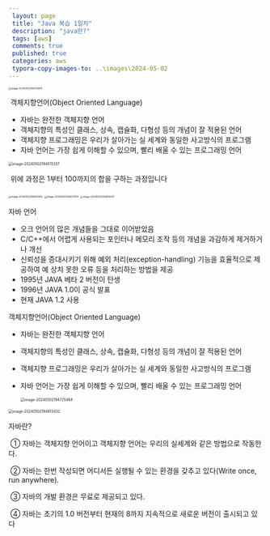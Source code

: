 ```yaml
---
 layout: page
 title: "Java 복습 1일차"
 description: "java란?"
 tags: [aws]
 comments: true
 published: true
 categories: aws
 typora-copy-images-to: ..\images\2024-05-02
---
```


   <img src="E:\github-blog\hayoung09.github.io\images\2024-05-02\image-20240502194413978.png" alt="image-20240502194413978" style="zoom: 33%;" />



​	객체지향언어(Object Oriented Language)

- 자바는 완전한 객체지향 언어 
- 객체지향의 특성인 클래스, 상속, 캡슐화, 다형성 등의 개념이 잘 적용된 언어 
-  객체지향 프로그래밍은 우리가 살아가는 실 세계와 동일한 사고방식의 프로그램 
-  자바 언어는 가장 쉽게 이해할 수 있으며, 빨리 배울 수 있는 프로그래밍 언어



 <img src="E:\github-blog\hayoung09.github.io\images\2024-05-02\image-20240502194515357.png" alt="image-20240502194515357" style="zoom:50%;" />

​	위에 과정은 1부터 100까지의 합을 구하는 과정입니다

 <img src="E:\github-blog\hayoung09.github.io\images\2024-05-02\image-20240502194610943.png" alt="image-20240502194610943" style="zoom:33%;" />

 <img src="E:\github-blog\hayoung09.github.io\images\2024-05-02\image-20240502194637914.png" alt="image-20240502194637914" style="zoom:33%;" />

 <img src="E:\github-blog\hayoung09.github.io\images\2024-05-02\image-20240502194659041.png" alt="image-20240502194659041" style="zoom:33%;" />

자바 언어 

- 오크 언어의 많은 개념들을 그대로 이어받았음 
- C/C++에서 어렵게 사용되는 포인터나 메모리 조작 등의 개념을 과감하게 제거하거나 개선 
-  신뢰성을 증대시키기 위해 예외 처리(exception-handling) 기능을 효율적으로 제공하여 예 상치 못한 오류 등을 처리하는 방법을 제공 
-  1995년 JAVA 베타 2 버전이 탄생 
-  1996년 JAVA 1.0이 공식 발표 
-  현재 JAVA 1.2 사용



객체지향언어(Object Oriented Language) 

- 자바는 완전한 객체지향 언어 
-  객체지향의 특성인 클래스, 상속, 캡슐화, 다형성 등의 개념이 잘 적용된 언어 
-  객체지향 프로그래밍은 우리가 살아가는 실 세계와 동일한 사고방식의 프로그램 
-  자바 언어는 가장 쉽게 이해할 수 있으며, 빨리 배울 수 있는 프로그래밍 언어



   <img src="E:\github-blog\hayoung09.github.io\images\2024-05-02\image-20240502194725464.png" alt="image-20240502194725464" style="zoom: 50%;" />





 <img src="E:\github-blog\hayoung09.github.io\images\2024-05-02\image-20240502194813432.png" alt="image-20240502194813432" style="zoom:50%;" />



자바란? 

​	① 자바는 객체지향 언어이고 객체지향 언어는 우리의 실세계와 같은 방법으로 작동한다. 

​	② 자바는 한번 작성되면 어디서든 실행될 수 있는 환경을 갖추고 있다(Write once, run  anywhere). 

​	③ 자바의 개발 환경은 무료로 제공되고 있다. 

​	④ 자바는 초기의 1.0 버전부터 현재의 8까지 지속적으로 새로운 버전이 출시되고 있다





